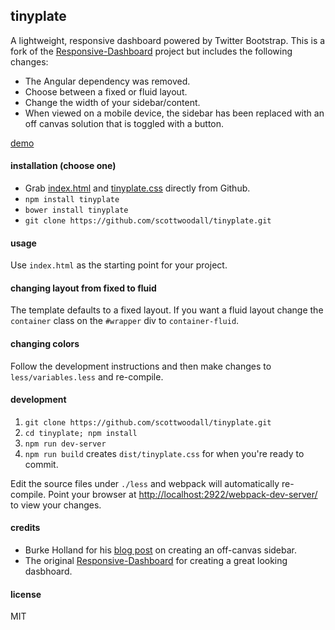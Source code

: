 ## tinyplate
A lightweight, responsive dashboard powered by Twitter Bootstrap. This is a fork of the [Responsive-Dashboard](https://github.com/Ehesp/Responsive-Dashboard) project but includes the following changes:

* The Angular dependency was removed.
* Choose between a fixed or fluid layout.
* Change the width of your sidebar/content.
* When viewed on a mobile device, the sidebar has been replaced with an off canvas solution that is toggled with a button.

[demo](http://scottwoodall.com/tinyplate/)

#### installation (choose one)
* Grab [index.html](https://raw.githubusercontent.com/scottwoodall/tinyplate/master/dist/index.html) and [tinyplate.css](https://raw.githubusercontent.com/scottwoodall/tinyplate/master/dist/tinyplate.css) directly from Github.
* `npm install tinyplate`
* `bower install tinyplate`
*  `git clone https://github.com/scottwoodall/tinyplate.git`

#### usage
Use `index.html` as the starting point for your project. 

#### changing layout from fixed to fluid
The template defaults to a fixed layout. If you want a fluid layout change the `container` class on the `#wrapper` div to `container-fluid`.

#### changing colors
Follow the development instructions and then make changes to `less/variables.less` and re-compile.

#### development
1. `git clone https://github.com/scottwoodall/tinyplate.git`
1. `cd tinyplate; npm install`
1. `npm run dev-server`
1. `npm run build` creates `dist/tinyplate.css` for when you're ready to commit.

Edit the source files under `./less` and webpack will automatically re-compile. Point your browser at [http://localhost:2922/webpack-dev-server/](http://localhost:2922/webpack-dev-server/) to view your changes.

#### credits
* Burke Holland for his [blog post](http://blogs.telerik.com/kendoui/posts/13-11-05/creating-a-rwd-off-canvas-layout-with-bootstrap-3) on creating an off-canvas sidebar.
* The original [Responsive-Dashboard](https://github.com/Ehesp/Responsive-Dashboard) for creating a great looking dasbhoard.

#### license
MIT